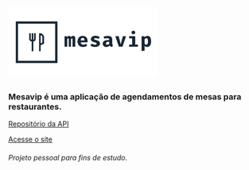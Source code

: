 <h1>
  <img alt="Mesavip" title="Mesavip" src=".github/logo.png" width="300px" />
</h1>

### Mesavip é uma aplicação de agendamentos de mesas para restaurantes.

 
[Repositório da API](https://github.com/danielmarques12/mesavip-api)

[Acesse o site](https://mesavip-web.herokuapp.com/)



###### Projeto pessoal para fins de estudo.
